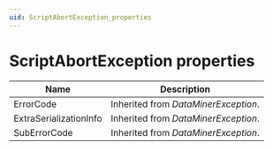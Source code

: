 ```yaml
---
uid: ScriptAbortException_properties
---
```


# ScriptAbortException properties

| Name                   | Description                                                         |
|------------------------|---------------------------------------------------------------------|
| ErrorCode              | Inherited from *DataMinerException*. |
| ExtraSerializationInfo | Inherited from *DataMinerException*. |
| SubErrorCode           | Inherited from *DataMinerException*. |
